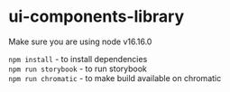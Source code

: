 # ui-components-library
Make sure you are using node v16.16.0

`npm install` - to install dependencies <br/>
`npm run storybook` - to run storybook <br/>
`npm run chromatic` - to make build available on chromatic 
